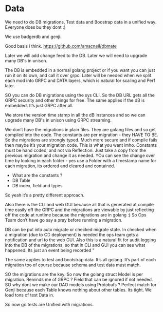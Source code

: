 # Data

We need to do DB migrations, Test data and Boostrap data in a unified way. Everyone does bu they dont :)

We use badgerdb and genji.

Good basis i think.
https://github.com/amacneil/dbmate

Later we will add change feed to the DB.
Later we will need to upgrade many DB's in unison.

The DB is embedded in a normal golang project or if you want you can just run it on its own, and call it over grpc. Later will be needed when we split each mod into GRPC and DATA layers, which is natural for scaling and Perf later.

SO you can do DB migrations using the sys CLI.
So the DB URL gets all the GRPC security and other things for free.
The same applies if the dB is embedded. It’s just GRPC after all.

We store the version time stamp in all the dB instances and so we can upgrade many DB's in unison using GRPC streaming. 

We don’t have the migrations in plain files. They are golang files and so get compiled into the code.
The constants are per migration - they HAVE TO BE. So the migrations are strongly typed. Much more secure and if compile fails then maybe it’s your migration code. This is what you want imho.
Constants must be hand coded, and not via Reflection. Just take a copy from the previous migration and change it as needed. YOu can see the change over time by looking in each folder - yes use a Folder with a timestamp name for each migration, its ordered and cleared and contained.
- What are the constants ? 
- DB Table
- DB index, field and types


So yeah it’s a pretty different approach.

Also there is the CLI and web GUI because all that is generated at compile time easily off the GRPC and the migrations are viewable by just reflecting off the code at runtime because the migrations are in golang :)
So Ops Team don’t have go say a pray before running a migration.

DB can be put into auto migrate or checked migrate state. In checked when a migration (due to CD deployment) is needed the ops team gets a notification and url to the web GUI. Also this is a natural fit for audit logging into the DB of the migrations, so that in CLI and GUI you can see what happened. Its just an event being recorded "

The same applies to test and bootstrap data. It’s all golang.
It’s part of each migration too of course because schema and test data must match.

SO the migrations are the key.
So now the golang struct Model is per migration. Reminds me of GRPC ? Field that can be ignored if not needed.
SO why dont we make our DAO models using Protobufs ? Perfect match for Genji because each Table knows nothing about other tables. Its tight. 
We load tons of test Data in.

So now go tests are Unified with migrations.